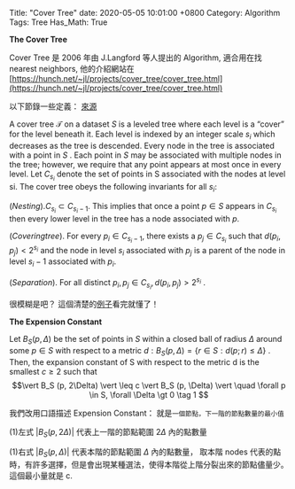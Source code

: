 Title: "Cover Tree"
date: 2020-05-05 10:01:00 +0800
Category: Algorithm
Tags: Tree
Has_Math: True

__The Cover Tree__

Cover Tree 是 2006 年由 J.Langford 等人提出的 Algorithm, 適合用在找 nearest neighbors, 他的介紹網站在 [https://hunch.net/~jl/projects/cover_tree/cover_tree.html](https://hunch.net/~jl/projects/cover_tree/cover_tree.html)

以下節錄一些定義： [來源](https://smartech.gatech.edu/handle/1853/54354)

A cover tree $\mathscr{T}$ on a dataset $S$ is a leveled tree where each level is a “cover”
for the level beneath it. Each level is indexed by an integer scale $s_i$ which
decreases as the tree is descended. Every node in the tree is associated with a
point in $S$ . Each point in $S$ may be associated with multiple nodes in the tree;
however, we require that any point appears at most once in every level. Let $C_{s_i}$
denote the set of points in S associated with the nodes at level si. The cover
tree obeys the following invariants for all $s_i$:

$(Nesting). C_{s_i} \subset C_{s_i - 1}.$ This implies that once a point $p \in S$ appears in
$C_{s_i}$ then every lower level in the tree has a node associated with $p$.

$(Covering tree)$. For every $p_i \in C_{s_i - 1}$, there exists a $p_j \in C_{s_i}$ such that
$d(p_i,p_j) < 2^{s_i}$ and the node in level $s_i$ associated with $p_j$ is a parent of the
node in level $s_i - 1$ associated with $p_i$.

$(Separation)$. For all distinct $p_i, p_j \in C_{s_i}, d(p_i, p_j) > 2^{s_i}$ .

很模糊是吧？ 這個清楚的[例子](http://users.cecs.anu.edu.au/~qshi/talk/introduction%20to%20covertree060815.pdf)看完就懂了！

__The Expension Constant__

Let $B_S (p, \Delta)$ be the set of points in $S$ within a closed ball of radius $\Delta$ around
some $p \in S$ with respect to a metric $d: B_S (p, \Delta) = \{ r \in S : d(p; r)  \leq \Delta \}$ . Then, the
expansion constant of S with respect to the metric d is the smallest $c \geq 2$ such that
$$\vert B_S (p, 2\Delta) \vert \leq c \vert B_S (p, \Delta) \vert \quad \forall p \in S, \forall \Delta \gt 0 \tag 1 $$

我們改用口語描述 Expension Constant： 就是`一個節點，下一階的節點數量的最小值`

(1)左式  $\vert B_S (p, 2\Delta) \vert$ 代表上一階的節點範圍 $2\Delta$ 內的點數量

(1)右式  $\vert B_S (p, \Delta) \vert$ 代表本階的節點範圍 $\Delta$ 內的點數量，
取本階 nodes 代表的點時，有許多選擇，但是會出現某種選法，使得本階從上階分裂出來的節點儘量少。
這個最小量就是 c.
